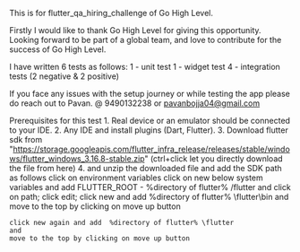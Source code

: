 This is for flutter_qa_hiring_challenge of Go High Level.

Firstly I would like to thank Go High Level for giving this opportunity.
Looking forward to be part of a global team, and love to contribute for the success of Go High Level.

I have written 6 tests as follows:
1 - unit test
1 - widget test
4 - integration tests (2 negative & 2 positive)

If you face any issues with the setup journey or while testing the app 
please do reach out to Pavan. 
@ 9490132238 or pavanbojja04@gmail.com

Prerequisites for this test
    1. Real device or an emulator should be connected to your IDE.
    2. Any IDE and install plugins (Dart, Flutter).
    3. Download flutter sdk from "https://storage.googleapis.com/flutter_infra_release/releases/stable/windows/flutter_windows_3.16.8-stable.zip" (ctrl+click let you directly download the file from here)
    4. and unzip the downloaded file and add the SDK path as follows
    click on environment variables 
    click on new below system variables and add
    FLUTTER_ROOT - %directory of flutter% /flutter
    and 
    click on path; click edit; 
    click new and add %directory of flutter% \flutter\bin 
    and 
    move to the top by clicking on move up button

    click new again and add  %directory of flutter% \flutter 
    and 
    move to the top by clicking on move up button
    
 
    

